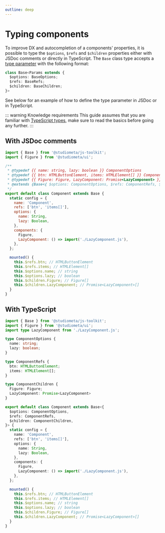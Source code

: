 ```yaml
---
outline: deep
---
```


# Typing components

To improve DX and autocompletion of a components' properties, it is possible to type the `$options`, `$refs` and `$children` properties either with JSDoc comments or directly in TypeScript. The `Base` class type accepts a [type parameter](https://www.typescriptlang.org/docs/handbook/typescript-in-5-minutes-func.html#type-parameters) with the following format:

```ts
class Base<Params extends {
  $options: BaseOptions;
  $refs: BaseRefs;
  $children: BaseChildren;
}>
```

See below for an example of how to define the type parameter in JSDoc or in TypeScript.

::: warning Knowledge requirements
This guide assumes that you are familiar with [TypeScript types](https://www.typescriptlang.org/), make sure to read the basics before going any further.
:::

## With JSDoc comments

```js
import { Base } from '@studiometa/js-toolkit';
import { Figure } from '@studiometa/ui';

/**
 * @typedef {{ name: string, lazy: boolean }} ComponentOptions
 * @typedef {{ btn: HTMLButtonElement, items: HTMLElement[] }} ComponentRefs
 * @typedef {{ Figure: Figure, LazyComponent: Promise<LazyComponent> }} ComponentChildren
 * @extends {Base<{ $options: ComponentOptions, $refs: ComponentRefs, $children: ComponentChildren }>}
 */
export default class Component extends Base {
  static config = {
    name: 'Component',
    refs: ['btn', 'items[]'],
    options: {
      name: String,
      lazy: Boolean,
    },
    components: {
      Figure,
      LazyComponent: () => import('./LazyComponent.js'),
    },
  };

  mounted() {
    this.$refs.btn; // HTMLButtonElement
    this.$refs.items; // HTMLElement[]
    this.$options.name; // string
    this.$options.lazy; // boolean
    this.$children.Figure; // Figure[]
    this.$children.LazyComponent; // Promise<LazyComponent>[]
  }
}
```

## With TypeScript

```ts
import { Base } from '@studiometa/js-toolkit';
import { Figure } from '@studiometa/ui';
import type LazyComponent from './LazyComponent.js';

type ComponentOptions {
  name: string;
  lazy: boolean;
}

type ComponentRefs {
  btn: HTMLButtonElement;
  items: HTMLElement[];
}

type ComponentChildren {
  Figure: Figure;
  LazyComponent: Promise<LazyComponent>
}

export default class Component extends Base<{
  $options: ComponentOptions,
  $refs: ComponentRefs,
  $children: ComponentChildren,
}> {
  static config = {
    name: 'Component',
    refs: ['btn', 'items[]'],
    options: {
      name: String,
      lazy: Boolean,
    },
    components: {
      Figure,
      LazyComponent: () => import('./LazyComponent.js'),
    },
  };

  mounted() {
    this.$refs.btn; // HTMLButtonElement
    this.$refs.items; // HTMLElement[]
    this.$options.name; // string
    this.$options.lazy; // boolean
    this.$children.Figure; // Figure[]
    this.$children.LazyComponent; // Promise<LazyComponent>[]
  }
}
```
